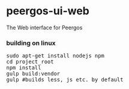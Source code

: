 # peergos-ui-web
The Web interface for Peergos

### building on linux

<pre>
sudo apt-get install nodejs npm
cd project_root
npm install 
gulp build:vendor
gulp #builds less, js etc. by default
</pre>
